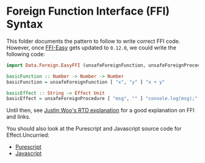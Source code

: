 # Foreign Function Interface (FFI) Syntax

This folder documents the pattern to follow to write correct FFI code. However, once [FFI-Easy](https://pursuit.purescript.org/packages/purescript-easy-ffi/2.1.2) gets updated to `0.12.0`, we could write the following code:
```purescript
import Data.Foreign.EasyFFI (unsafeForeignFunction, unsafeForeignProcedure)

basicFunction :: Number -> Number -> Number
basicFunction = unsafeForeignFunction [ "x", "y" ] "x + y"

basicEffect :: String -> Effect Unit
basicEffect = unsafeForeignProcedure [ "msg", "" ] "console.log(msg);"
```

Until then, see [Justin Woo's RTD explanation](https://purescript-resources.readthedocs.io/en/latest/ffi.html) for a good explanation on FFI and links.

You should also look at the Purescript and Javascript source code for Effect.Uncurried:
- [Purescript](https://github.com/purescript/purescript-effect/blob/v2.0.0/src/Effect/Uncurried.purs#L139)
- [Javascript](https://github.com/purescript/purescript-effect/blob/v2.0.0/src/Effect/Uncurried.js#L1)
